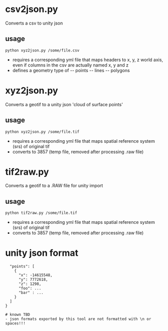# csv2json.py
Converts a csv to unity json
## usage

`python xyz2json.py /some/file.csv`

- requires a corresponding yml file that maps headers to x, y, z world axis, even if columns in the csv are actually named x, y and z
- defines a geometry type of 
-- points
-- lines
-- polygons

# xyz2json.py
Converts a geotif to a unity json 'cloud of surface points'
## usage

`python xyz2json.py /some/file.tif`

- requires a corresponding yml file that maps spatial reference system (srs) of original tif
- converts to 3857 (temp file, removed after processing .raw file)

# tif2raw.py
Converts a geotif to a .RAW file for unity import
## usage

`python tif2raw.py /some/file.tif`

- requires a corresponding yml file that maps spatial reference system (srs) of original tif
- converts to 3857 (temp file, removed after processing .raw file)

# unity json format 
```{
  "points": [
    {
      "x": -14615548,
      "y": 7772618,
      "z": 1298,
      "foo": ...
      "bar" : ...
    }
  ]
}

# known TBD
- json formats exported by this tool are not formatted with \n or spaces!!!
